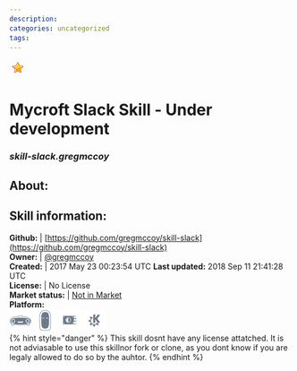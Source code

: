 ```yaml
--- 
description: 
categories: uncategorized   
tags:   
---
```


![](../.gitbook/assets/star.png)  
# Mycroft Slack Skill - Under development  
### _skill-slack.gregmccoy_  
## About:  


## Skill information:  
**Github:** | [https://github.com/gregmccoy/skill-slack](https://github.com/gregmccoy/skill-slack)  
**Owner:** | [@gregmccoy](https://github.com/gregmccoy)  
**Created:** | 2017 May 23 00:23:54 UTC  **Last updated:** 2018 Sep 11 21:41:28 UTC  
**License:** | No License  
**Market status:** | [Not in Market](https://market.mycroft.ai/skill/)  
**Platform:**  
 ![](../.gitbook/assets/mark-1-icon.png)  ![](../.gitbook/assets/mark-2-icon.png)  ![](../.gitbook/assets/picroft-icon.png)  ![](../.gitbook/assets/kde.png)   
{% hint style="danger" %}
This skill dosnt have any license attatched. It is not adviasable to use this skillnor fork or clone, as you dont know if you are legaly allowed to do so by the auhtor.
{% endhint %}
